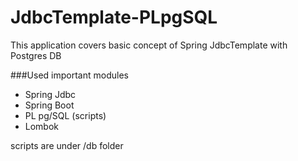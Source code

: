 # JdbcTemplate-PLpgSQL

This application covers basic concept of Spring JdbcTemplate with Postgres DB

###Used important modules
- Spring Jdbc
- Spring Boot
- PL pg/SQL (scripts)
- Lombok

scripts are under /db folder